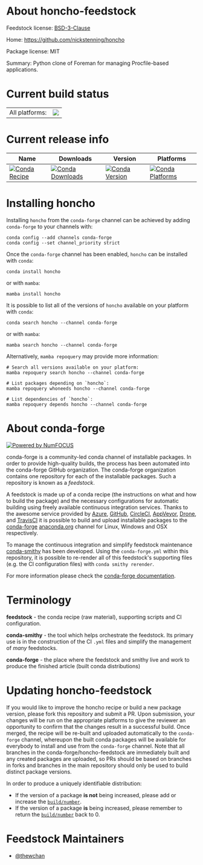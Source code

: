 About honcho-feedstock
======================

Feedstock license: [BSD-3-Clause](https://github.com/conda-forge/honcho-feedstock/blob/main/LICENSE.txt)

Home: https://github.com/nickstenning/honcho

Package license: MIT

Summary: Python clone of Foreman for managing Procfile-based applications.

Current build status
====================


<table><tr><td>All platforms:</td>
    <td>
      <a href="https://dev.azure.com/conda-forge/feedstock-builds/_build/latest?definitionId=21224&branchName=main">
        <img src="https://dev.azure.com/conda-forge/feedstock-builds/_apis/build/status/honcho-feedstock?branchName=main">
      </a>
    </td>
  </tr>
</table>

Current release info
====================

| Name | Downloads | Version | Platforms |
| --- | --- | --- | --- |
| [![Conda Recipe](https://img.shields.io/badge/recipe-honcho-green.svg)](https://anaconda.org/conda-forge/honcho) | [![Conda Downloads](https://img.shields.io/conda/dn/conda-forge/honcho.svg)](https://anaconda.org/conda-forge/honcho) | [![Conda Version](https://img.shields.io/conda/vn/conda-forge/honcho.svg)](https://anaconda.org/conda-forge/honcho) | [![Conda Platforms](https://img.shields.io/conda/pn/conda-forge/honcho.svg)](https://anaconda.org/conda-forge/honcho) |

Installing honcho
=================

Installing `honcho` from the `conda-forge` channel can be achieved by adding `conda-forge` to your channels with:

```
conda config --add channels conda-forge
conda config --set channel_priority strict
```

Once the `conda-forge` channel has been enabled, `honcho` can be installed with `conda`:

```
conda install honcho
```

or with `mamba`:

```
mamba install honcho
```

It is possible to list all of the versions of `honcho` available on your platform with `conda`:

```
conda search honcho --channel conda-forge
```

or with `mamba`:

```
mamba search honcho --channel conda-forge
```

Alternatively, `mamba repoquery` may provide more information:

```
# Search all versions available on your platform:
mamba repoquery search honcho --channel conda-forge

# List packages depending on `honcho`:
mamba repoquery whoneeds honcho --channel conda-forge

# List dependencies of `honcho`:
mamba repoquery depends honcho --channel conda-forge
```


About conda-forge
=================

[![Powered by
NumFOCUS](https://img.shields.io/badge/powered%20by-NumFOCUS-orange.svg?style=flat&colorA=E1523D&colorB=007D8A)](https://numfocus.org)

conda-forge is a community-led conda channel of installable packages.
In order to provide high-quality builds, the process has been automated into the
conda-forge GitHub organization. The conda-forge organization contains one repository
for each of the installable packages. Such a repository is known as a *feedstock*.

A feedstock is made up of a conda recipe (the instructions on what and how to build
the package) and the necessary configurations for automatic building using freely
available continuous integration services. Thanks to the awesome service provided by
[Azure](https://azure.microsoft.com/en-us/services/devops/), [GitHub](https://github.com/),
[CircleCI](https://circleci.com/), [AppVeyor](https://www.appveyor.com/),
[Drone](https://cloud.drone.io/welcome), and [TravisCI](https://travis-ci.com/)
it is possible to build and upload installable packages to the
[conda-forge](https://anaconda.org/conda-forge) [anaconda.org](https://anaconda.org/)
channel for Linux, Windows and OSX respectively.

To manage the continuous integration and simplify feedstock maintenance
[conda-smithy](https://github.com/conda-forge/conda-smithy) has been developed.
Using the ``conda-forge.yml`` within this repository, it is possible to re-render all of
this feedstock's supporting files (e.g. the CI configuration files) with ``conda smithy rerender``.

For more information please check the [conda-forge documentation](https://conda-forge.org/docs/).

Terminology
===========

**feedstock** - the conda recipe (raw material), supporting scripts and CI configuration.

**conda-smithy** - the tool which helps orchestrate the feedstock.
                   Its primary use is in the construction of the CI ``.yml`` files
                   and simplify the management of *many* feedstocks.

**conda-forge** - the place where the feedstock and smithy live and work to
                  produce the finished article (built conda distributions)


Updating honcho-feedstock
=========================

If you would like to improve the honcho recipe or build a new
package version, please fork this repository and submit a PR. Upon submission,
your changes will be run on the appropriate platforms to give the reviewer an
opportunity to confirm that the changes result in a successful build. Once
merged, the recipe will be re-built and uploaded automatically to the
`conda-forge` channel, whereupon the built conda packages will be available for
everybody to install and use from the `conda-forge` channel.
Note that all branches in the conda-forge/honcho-feedstock are
immediately built and any created packages are uploaded, so PRs should be based
on branches in forks and branches in the main repository should only be used to
build distinct package versions.

In order to produce a uniquely identifiable distribution:
 * If the version of a package **is not** being increased, please add or increase
   the [``build/number``](https://docs.conda.io/projects/conda-build/en/latest/resources/define-metadata.html#build-number-and-string).
 * If the version of a package **is** being increased, please remember to return
   the [``build/number``](https://docs.conda.io/projects/conda-build/en/latest/resources/define-metadata.html#build-number-and-string)
   back to 0.

Feedstock Maintainers
=====================

* [@thewchan](https://github.com/thewchan/)

